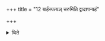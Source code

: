 +++
title = "12 बार्हस्पत्यञ् चरुमिति द्वादशान्वहं"

+++

<details><summary>थिते</summary>

बार्हस्पत्यं चरुमिति द्वादशान्वहं रत्निनां हवींषि १२
</details>
